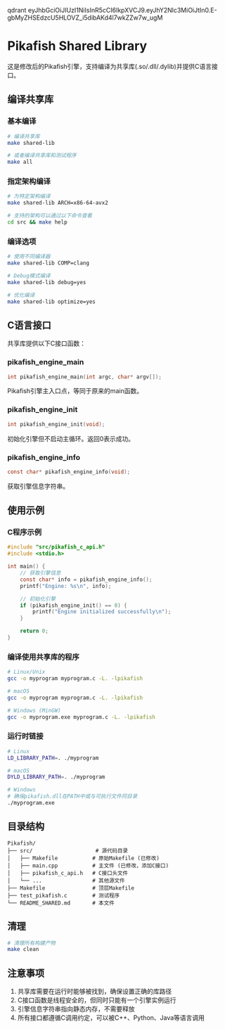 qdrant eyJhbGciOiJIUzI1NiIsInR5cCI6IkpXVCJ9.eyJhY2Nlc3MiOiJtIn0.E-gbMyZHSEdzcU5HLOVZ_i5dibAKd4l7wkZZw7w_ugM


# Pikafish Shared Library

这是修改后的Pikafish引擎，支持编译为共享库(.so/.dll/.dylib)并提供C语言接口。

## 编译共享库

### 基本编译
```bash
# 编译共享库
make shared-lib

# 或者编译共享库和测试程序
make all
```

### 指定架构编译
```bash
# 为特定架构编译
make shared-lib ARCH=x86-64-avx2

# 支持的架构可以通过以下命令查看
cd src && make help
```

### 编译选项
```bash
# 使用不同编译器
make shared-lib COMP=clang

# Debug模式编译
make shared-lib debug=yes

# 优化编译
make shared-lib optimize=yes
```

## C语言接口

共享库提供以下C接口函数：

### pikafish_engine_main
```c
int pikafish_engine_main(int argc, char* argv[]);
```
Pikafish引擎主入口点，等同于原来的main函数。

### pikafish_engine_init
```c
int pikafish_engine_init(void);
```
初始化引擎但不启动主循环。返回0表示成功。

### pikafish_engine_info
```c
const char* pikafish_engine_info(void);
```
获取引擎信息字符串。

## 使用示例

### C程序示例
```c
#include "src/pikafish_c_api.h"
#include <stdio.h>

int main() {
    // 获取引擎信息
    const char* info = pikafish_engine_info();
    printf("Engine: %s\n", info);

    // 初始化引擎
    if (pikafish_engine_init() == 0) {
        printf("Engine initialized successfully\n");
    }

    return 0;
}
```

### 编译使用共享库的程序
```bash
# Linux/Unix
gcc -o myprogram myprogram.c -L. -lpikafish

# macOS
gcc -o myprogram myprogram.c -L. -lpikafish

# Windows (MinGW)
gcc -o myprogram.exe myprogram.c -L. -lpikafish
```

### 运行时链接
```bash
# Linux
LD_LIBRARY_PATH=. ./myprogram

# macOS
DYLD_LIBRARY_PATH=. ./myprogram

# Windows
# 确保pikafish.dll在PATH中或与可执行文件同目录
./myprogram.exe
```

## 目录结构

```
Pikafish/
├── src/                    # 源代码目录
│   ├── Makefile           # 原始Makefile (已修改)
│   ├── main.cpp           # 主文件 (已修改，添加C接口)
│   ├── pikafish_c_api.h   # C接口头文件
│   └── ...                # 其他源文件
├── Makefile               # 顶层Makefile
├── test_pikafish.c        # 测试程序
└── README_SHARED.md       # 本文件
```

## 清理

```bash
# 清理所有构建产物
make clean
```

## 注意事项

1. 共享库需要在运行时能够被找到，确保设置正确的库路径
2. C接口函数是线程安全的，但同时只能有一个引擎实例运行
3. 引擎信息字符串指向静态内存，不需要释放
4. 所有接口都遵循C调用约定，可以被C++、Python、Java等语言调用
